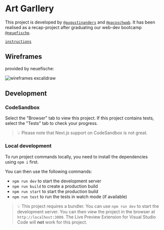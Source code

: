 # Art Garllery

This project is developed by [`@augustinanders`](https://github.com/augustinanders) and [`@pacoschwab`](https://github.com/pacoschwab). It has been realised as a recap-project after graduating our web-dev bootcamp [`@neuefische`](https://github.com/neuefische). 

[`instructions`](https://github.com/neuefische/web-exercises/blob/main/sessions/recap-project-5/art-gallery-app/README.md)

## Wireframes
provided by neuefische:

![wireframes excalidraw](https://github.com/augustinanders/art-gallery/assets/121796762/d90f2ac9-67f8-465a-abe5-72efe9b8222b)

## Development

### CodeSandbox

Select the "Browser" tab to view this project. If this project contains tests, select the "Tests" tab to check your progress.

> 💡 Please note that Next.js support on CodeSandbox is not great.

### Local development

To run project commands locally, you need to install the dependencies using `npm i` first.

You can then use the following commands:

- `npm run dev` to start the development server
- `npm run build` to create a production build
- `npm run start` to start the production build
- `npm run test` to run the tests in watch mode (if available)

> 💡 This project requires a bundler. You can use `npm run dev` to start the development server. You can then view the project in the browser at `http://localhost:3000`. The Live Preview Extension for Visual Studio Code will **not** work for this project.
